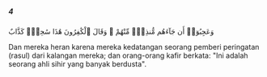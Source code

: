 ##### 4

<span class="ayah">وَعَجِبُوٓا۟ أَن جَآءَهُم مُّنذِرٌۭ مِّنْهُمْ ۖ وَقَالَ ٱلْكَٰفِرُونَ هَٰذَا سَٰحِرٌۭ كَذَّابٌ</span>

<span class="ayah_translation">Dan mereka heran karena mereka kedatangan seorang pemberi peringatan (rasul) dari kalangan mereka; dan orang-orang kafir berkata: "Ini adalah seorang ahli sihir yang banyak berdusta".</span>
